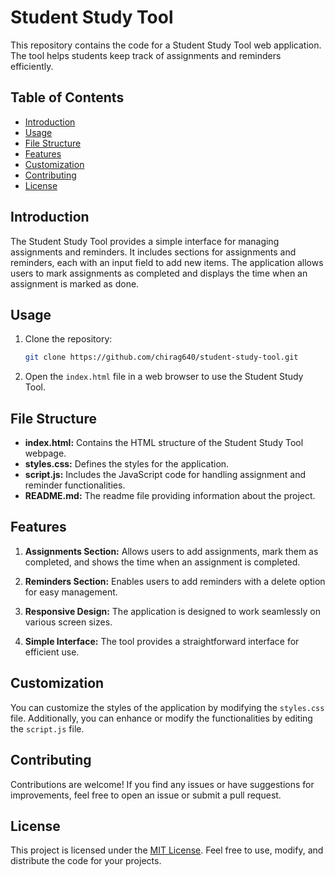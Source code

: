 # Student Study Tool

This repository contains the code for a Student Study Tool web application. The tool helps students keep track of assignments and reminders efficiently.

## Table of Contents

- [Introduction](#introduction)
- [Usage](#usage)
- [File Structure](#file-structure)
- [Features](#features)
- [Customization](#customization)
- [Contributing](#contributing)
- [License](#license)

## Introduction

The Student Study Tool provides a simple interface for managing assignments and reminders. It includes sections for assignments and reminders, each with an input field to add new items. The application allows users to mark assignments as completed and displays the time when an assignment is marked as done.

## Usage

1. Clone the repository:

    ```bash
    git clone https://github.com/chirag640/student-study-tool.git
    ```

2. Open the `index.html` file in a web browser to use the Student Study Tool.

## File Structure

- **index.html:** Contains the HTML structure of the Student Study Tool webpage.
- **styles.css:** Defines the styles for the application.
- **script.js:** Includes the JavaScript code for handling assignment and reminder functionalities.
- **README.md:** The readme file providing information about the project.

## Features

1. **Assignments Section:** Allows users to add assignments, mark them as completed, and shows the time when an assignment is completed.

2. **Reminders Section:** Enables users to add reminders with a delete option for easy management.

3. **Responsive Design:** The application is designed to work seamlessly on various screen sizes.

4. **Simple Interface:** The tool provides a straightforward interface for efficient use.

## Customization

You can customize the styles of the application by modifying the `styles.css` file. Additionally, you can enhance or modify the functionalities by editing the `script.js` file.

## Contributing

Contributions are welcome! If you find any issues or have suggestions for improvements, feel free to open an issue or submit a pull request.

## License

This project is licensed under the [MIT License](LICENSE). Feel free to use, modify, and distribute the code for your projects.
